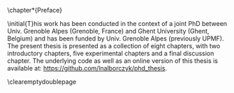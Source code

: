 \chapter*{Preface}

\initial{T}his work has been conducted in the context of a joint PhD between Univ. Grenoble Alpes (Grenoble, France) and Ghent University (Ghent, Belgium) and has been funded by Univ. Grenoble Alpes (previously UPMF). The present thesis is presented as a collection of eight chapters, with two introductory chapters, five experimental chapters and a final discussion chapter. The underlying code as well as an online version of this thesis is available at: https://github.com/lnalborczyk/phd_thesis.

<!--
In Chapter 1, we introduce, review, and discuss the main theoretical frameworks related to rumination and inner speech. In addition to theoretical concepts, we review the methods that have been used to investigate each phenomenon. For inner speech, we also provide a brief and non-exhaustive historical review from 1850 to present days. In Chapter 2, we provide some core technical details related to the methodology we used in our work. This chapter contains elements that could not be included in experimental chapters, such as a brief introduction to surface electromyography and a motivated description of our statistical approach. Because these details usually do not find their place in empirical papers, we wanted to provide the reader this complementary information that, we think, will facilitate the reading of subsequent empirical chapters.

In Chapter 3, we present an experimental protocol aiming to highlight the facial electromyographic correlates of induced rumination. Moreover, we aimed to evaluate whether interfering with the speech motor system (via orofacial relaxation) would disrupt rumination more importantly than a motor interference directed to another part of the body (an arm relaxation). Results of this experiment suggest that induced rumination is accompanied by increased facial muscular activity (as compared to rest) and that an orofacial relaxation would be slightly more efficient in reducing rumination than a non-orofacial relaxation. However, as the increase in facial muscular activity was not restricted to the orofacial area, it is difficult to conclude with absolute certainty that these activations were exclusively related to speech production processes.

In Chapter 4, we present the results of an experiment aiming to differentiate the muscular correlates of different types of rumination. More precisely, we aimed to induce rumination in either a verbal or a non-verbal (e.g., visual) modality to identify modality-specific EMG correlates. Although this inductions in different modalities was not successful, post-hoc comparison of a posteriori groups of verbal versus non-verbal ruminators did not reveal differences in their EMG correlates. These results, although they replicate those presented in Chapter 3 (because the orofacial EMG amplitude was higher after rumination induction than at rest) go against the interpretation of these orofacial muscular correlates being related to speech production processes (because they were not specifically associated to *verbal* rumination). Moreover, we observed opposite effects of relaxation on self-reported state rumination to those we observed in Chapter 3.

In Chapter 5, we examine the muscle-specific electromyographic correlates of inner speech during the production of rounded and spread disyllabic nonwords. We carried out this study to replicate classic findings of the literature and to ensure that our methodology was appropriate to investigate the EMG correlates of inner speech production. Contrary to our predictions, we did not find muscle-specific EMG correlates of inner speech production. We then adopted a classification strategy, and although we were able to attain reasonable accuracy levels in classifying classes of nonwords produces overtly, we were not able to classify classes of nonwords produced covertly. We discuss these findings and their implications for EMG studies of inner speech.

In Chapter 6, we switched to another strategy and instead of examining the peripheral muscular correlates of inner speech production, we aimed to directly interfere with the speech motor system to probe its role in induced rumination. To this end, we used articulatory suppression (here, silent mouthing) following a rumination induction and compared its effects to a control finger-tapping condition. Although the interpretation of the results of this experiment are complicated by certain methodological limitations of the paradigm we used, the results of this experiment suggest that articulatory suppression was not more efficient than finger-tapping in reducing self-reported levels of state rumination. This suggests (in addition to results from previous chapters) that rumination may be a form of inner speech that does not *require* the involvement of the speech motor system.

In Chapter 7, we used the same strategy (articulatory suppression) to examine the role of the speech motor system in rumination. We used a protocol similar to the protocol we used in Chapter 6, except that we used better measures of state rumination, a proper control condition and a more naturalistic form of articulatory suppression (chewing). In addition to rumination, we induced another form of (more adaptive) repetitive thinking: problem-solving. We then compared the effects of articulatory suppression versus finger-tapping on the two thinking styles. Preliminary results suggest that chewing did not disrupt rumination (or problem-solving) more than finger-tapping.

Finally, in Chapter 8, we discuss the overall findings and suggest ways forward from both an experimental and a theoretical perspective.

\newpage
\blankpage

-->

\clearemptydoublepage
